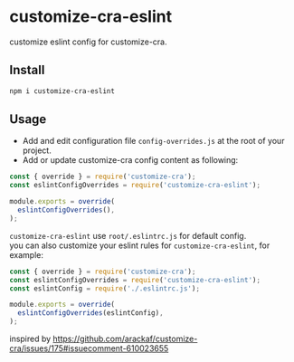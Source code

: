 # customize-cra-eslint
customize eslint config for customize-cra.

## Install
```bash
npm i customize-cra-eslint
```

## Usage
- Add and edit configuration file `config-overrides.js` at the root of your project.
- Add or update customize-cra config content as following:
```js
const { override } = require('customize-cra');
const eslintConfigOverrides = require('customize-cra-eslint');

module.exports = override(
  eslintConfigOverrides(),
);
```

`customize-cra-eslint` use `root/.eslintrc.js` for default config.  
you can also customize your eslint rules for `customize-cra-eslint`, for example:
```js
const { override } = require('customize-cra');
const eslintConfigOverrides = require('customize-cra-eslint');
const eslintConfig = require('./.eslintrc.js');

module.exports = override(
  eslintConfigOverrides(eslintConfig),
);
```

inspired by https://github.com/arackaf/customize-cra/issues/175#issuecomment-610023655
